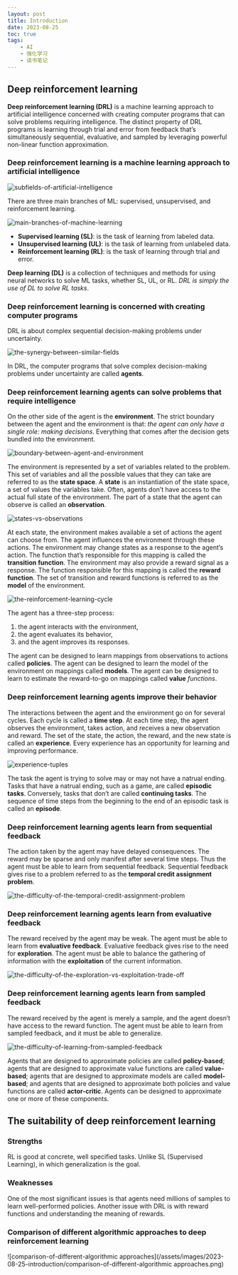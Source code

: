 ```yaml
---
layout: post
title: Introduction
date: 2023-08-25
toc: true
tags:
    - AI
    - 强化学习
    - 读书笔记
---
```


## Deep reinforcement learning

**Deep reinforcement learning (DRL)** is a machine learning approach to artificial intelligence concerned with creating computer programs that can solve problems requiring intelligence. The distinct property of DRL programs is learning through trial and error from feedback that’s simultaneously sequential, evaluative, and sampled by leveraging powerful non-linear function approximation.

### Deep reinforcement learning is a machine learning approach to artificial intelligence

![subfields-of-artificial-intelligence](/assets/images/2023-08-25-introduction/subfields-of-artificial-intelligence.png)

There are three main branches of ML: supervised, unsupervised, and reinforcement learning.

![main-branches-of-machine-learning](/assets/images/2023-08-25-introduction/main-branches-of-machine-learning.png)

- **Supervised learning (SL)**: is the task of learning from labeled data.
- **Unsupervised learning (UL)**: is the task of learning from unlabeled data.
- **Reinforcement learning (RL)**: is the task of learning through trial and error.

**Deep learning (DL)** is a collection of techniques and methods for using neural networks to solve ML tasks, whether SL, UL, or RL. *DRL is simply the use of DL to solve RL tasks*.

### Deep reinforcement learning is concerned with creating computer programs

DRL is about complex sequential decision-making problems under uncertainty.

![the-synergy-between-similar-fields](/assets/images/2023-08-25-introduction/the-synergy-between-similar-fields.png)

In DRL, the computer programs that solve complex decision-making problems under uncertainty are called **agents**.

### Deep reinforcement learning agents can solve problems that require intelligence

On the other side of the agent is the **environment**. The strict boundary between the agent and the environment is that: *the agent can only have a single role: making decisions*. Everything that comes after the decision gets bundled into the environment.

![boundary-between-agent-and-environment](/assets/images/2023-08-25-introduction/boundary-between-agent-and-environment.png)

The environment is represented by a set of variables related to the problem. This set of variables and all the possible values that they can take are referred to as the **state space**. A **state** is an instantiation of the state space, a set of values the variables take. Often, agents don’t have access to the actual full state of the environment. The part of a state that the agent can observe is called an **observation**.

![states-vs-observations](/assets/images/2023-08-25-introduction/states-vs-observations.png)

At each state, the environment makes available a set of actions the agent can choose from. The agent influences the environment through these actions. The environment may change states as a response to the agent’s action. The function that’s responsible for this mapping is called the **transition function**. The environment may also provide a reward signal as a response. The function responsible for this mapping is called the **reward function**. The set of transition and reward functions is referred to as the **model** of the environment.

![the-reinforcement-learning-cycle](/assets/images/2023-08-25-introduction/the-reinforcement-learning-cycle.png)

The agent has a three-step process:

1. the agent interacts with the environment,
2. the agent evaluates its behavior,
3. and the agent improves its responses.

The agent can be designed to learn mappings from observations to actions called **policies**. The agent can be designed to learn the model of the environment on mappings called **models**. The agent can be designed to learn to estimate the reward-to-go on mappings called **value** *functions*.

### Deep reinforcement learning agents improve their behavior

The interactions between the agent and the environment go on for several cycles. Each cycle is called a **time step**. At each time step, the agent observes the environment, takes action, and receives a new observation and reward. The set of the state, the action, the reward, and the new state is called an **experience**. Every experience has an opportunity for learning and improving performance.

![experience-tuples](/assets/images/2023-08-25-introduction/experience-tuples.png)

The task the agent is trying to solve may or may not have a natrual ending. Tasks that have a natrual ending, such as a game, are called **episodic tasks**. Conversely, tasks that don’t are called **continuing tasks**. The sequence of time steps from the beginning to the end of an episodic task is called an **episode**.

### Deep reinforcement learning agents learn from sequential feedback

The action taken by the agent may have delayed consequences. The reward may be sparse and only manifest after several time steps. Thus the agent must be able to learn from sequential feedback. Sequential feedback gives rise to a problem referred to as the **temporal credit assignment problem**.

![the-difficulty-of-the-temporal-credit-assignment-problem](/assets/images/2023-08-25-introduction/the-difficulty-of-the-temporal-credit-assignment-problem.png)

### Deep reinforcement learning agents learn from evaluative feedback

The reward received by the agent may be weak. The agent must be able to learn from **evaluative feedback**. Evaluative feedback gives rise to the need for **exploration**. The agent must be able to balance the gathering of information with the **exploitation** of the current information.

![the-difficulty-of-the-exploration-vs-exploitation-trade-off](/assets/images/2023-08-25-introduction/the-difficulty-of-the-exploration-vs-exploitation-trade-off.png)

### Deep reinforcement learning agents learn from sampled feedback

The reward received by the agent is merely a sample, and the agent doesn’t have access to the reward function. The agent must be able to learn from sampled feedback, and it must be able to generalize.

![the-difficulty-of-learning-from-sampled-feedback](/assets/images/2023-08-25-introduction/the-difficulty-of-learning-from-sampled-feedback.png)

Agents that are designed to approximate policies are called **policy-based**; agents that are
designed to approximate value functions are called **value-based**; agents that are designed to
approximate models are called **model-based**; and agents that are designed to approximate
both policies and value functions are called **actor-critic**. Agents can be designed to approximate one or more of these components.

## The suitability of deep reinforcement learning

### Strengths

RL is good at concrete, well specified tasks. Unlike SL (Supervised Learning), in which generalization is the goal.

### Weaknesses

One of the most significant issues is that agents need millions of samples to learn well-performed policies. Another issue with DRL is with reward functions and understanding the meaning of rewards.

### Comparison of different algorithmic approaches to deep reinforcement learning

![comparison-of-different-algorithmic approaches](/assets/images/2023-08-25-introduction/comparison-of-different-algorithmic approaches.png)